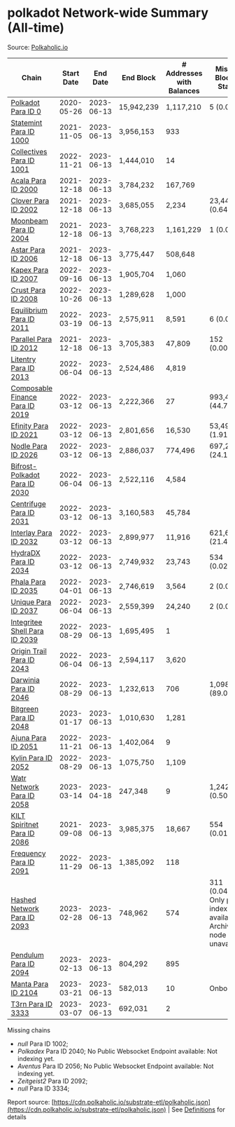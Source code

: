 # polkadot Network-wide Summary (All-time)

Source: [Polkaholic.io](https://polkaholic.io)


| Chain            | Start Date | End Date | End Block | # Addresses with Balances | Missing Blocks / Status |
| ---------------- | ---------- | ---------| --------- | ------------------------- | ----------------------- |
| [Polkadot Para ID 0](/polkadot/0-polkadot) | 2020-05-26 | 2023-06-13 | 15,942,239 |  1,117,210 | 5 (0.00%)  |
| [Statemint Para ID 1000](/polkadot/1000-statemint) | 2021-11-05 | 2023-06-13 | 3,956,153 |  933 |    |
| [Collectives Para ID 1001](/polkadot/1001-collectives) | 2022-11-21 | 2023-06-13 | 1,444,010 |  14 |    |
| [Acala Para ID 2000](/polkadot/2000-acala) | 2021-12-18 | 2023-06-13 | 3,784,232 |  167,769 |    |
| [Clover Para ID 2002](/polkadot/2002-clover) | 2021-12-18 | 2023-06-13 | 3,685,055 |  2,234 | 23,444 (0.64%)  |
| [Moonbeam Para ID 2004](/polkadot/2004-moonbeam) | 2021-12-18 | 2023-06-13 | 3,768,223 |  1,161,229 | 1 (0.00%)  |
| [Astar Para ID 2006](/polkadot/2006-astar) | 2021-12-18 | 2023-06-13 | 3,775,447 |  508,648 |    |
| [Kapex Para ID 2007](/polkadot/2007-kapex) | 2022-09-16 | 2023-06-13 | 1,905,704 |  1,060 |    |
| [Crust Para ID 2008](/polkadot/2008-crust) | 2022-10-26 | 2023-06-13 | 1,289,628 |  1,000 |    |
| [Equilibrium Para ID 2011](/polkadot/2011-equilibrium) | 2022-03-19 | 2023-06-13 | 2,575,911 |  8,591 | 6 (0.00%)  |
| [Parallel Para ID 2012](/polkadot/2012-parallel) | 2021-12-18 | 2023-06-13 | 3,705,383 |  47,809 | 152 (0.00%)  |
| [Litentry Para ID 2013](/polkadot/2013-litentry) | 2022-06-04 | 2023-06-13 | 2,524,486 |  4,819 |    |
| [Composable Finance Para ID 2019](/polkadot/2019-composable) | 2022-03-12 | 2023-06-13 | 2,222,366 |  27 | 993,422 (44.70%)  |
| [Efinity Para ID 2021](/polkadot/2021-efinity) | 2022-03-12 | 2023-06-13 | 2,801,656 |  16,530 | 53,497 (1.91%)  |
| [Nodle Para ID 2026](/polkadot/2026-nodle) | 2022-03-12 | 2023-06-13 | 2,886,037 |  774,496 | 697,249 (24.16%)  |
| [Bifrost-Polkadot Para ID 2030](/polkadot/2030-bifrost-dot) | 2022-06-04 | 2023-06-13 | 2,522,116 |  4,584 |    |
| [Centrifuge Para ID 2031](/polkadot/2031-centrifuge) | 2022-03-12 | 2023-06-13 | 3,160,583 |  45,784 |    |
| [Interlay Para ID 2032](/polkadot/2032-interlay) | 2022-03-12 | 2023-06-13 | 2,899,977 |  11,916 | 621,626 (21.44%)  |
| [HydraDX Para ID 2034](/polkadot/2034-hydradx) | 2022-03-12 | 2023-06-13 | 2,749,932 |  23,743 | 534 (0.02%)  |
| [Phala Para ID 2035](/polkadot/2035-phala) | 2022-04-01 | 2023-06-13 | 2,746,619 |  3,564 | 2 (0.00%)  |
| [Unique Para ID 2037](/polkadot/2037-unique) | 2022-06-04 | 2023-06-13 | 2,559,399 |  24,240 | 2 (0.00%)  |
| [Integritee Shell Para ID 2039](/polkadot/2039-integritee-shell) | 2022-08-29 | 2023-06-13 | 1,695,495 |  1 |    |
| [Origin Trail Para ID 2043](/polkadot/2043-origintrail) | 2022-06-04 | 2023-06-13 | 2,594,117 |  3,620 |    |
| [Darwinia Para ID 2046](/polkadot/2046-darwinia) | 2022-08-29 | 2023-06-13 | 1,232,613 |  706 | 1,098,159 (89.09%)  |
| [Bitgreen Para ID 2048](/polkadot/2048-bitgreen) | 2023-01-17 | 2023-06-13 | 1,010,630 |  1,281 |    |
| [Ajuna Para ID 2051](/polkadot/2051-ajuna) | 2022-11-21 | 2023-06-13 | 1,402,064 |  9 |    |
| [Kylin Para ID 2052](/polkadot/2052-kylin) | 2022-08-29 | 2023-06-13 | 1,075,750 |  1,109 |    |
| [Watr Network Para ID 2058](/polkadot/2058-watr) | 2023-03-14 | 2023-04-18 | 247,348 |  9 | 1,242 (0.50%)  |
| [KILT Spiritnet Para ID 2086](/polkadot/2086-kilt) | 2021-09-08 | 2023-06-13 | 3,985,375 |  18,667 | 554 (0.01%)  |
| [Frequency Para ID 2091](/polkadot/2091-frequency) | 2022-11-29 | 2023-06-13 | 1,385,092 |  118 |    |
| [Hashed Network Para ID 2093](/polkadot/2093-hashed) | 2023-02-28 | 2023-06-13 | 748,962 |  574 | 311 (0.04%) Only partial index available: Archive node unavailable |
| [Pendulum Para ID 2094](/polkadot/2094-pendulum) | 2023-02-13 | 2023-06-13 | 804,292 |  895 |    |
| [Manta Para ID 2104](/polkadot/2104-manta) | 2023-03-21 | 2023-06-13 | 582,013 |  10 |   Onboarding |
| [T3rn Para ID 3333](/polkadot/3333-t3rn) | 2023-03-07 | 2023-06-13 | 692,031 |  2 |    |

Missing chains


* *null* Para ID 1002; 
* *Polkadex* Para ID 2040; No Public Websocket Endpoint available: Not indexing yet.
* *Aventus* Para ID 2056; No Public Websocket Endpoint available: Not indexing yet.
* *Zeitgeist2* Para ID 2092; 
* *null* Para ID 3334; 

Report source: [https://cdn.polkaholic.io/substrate-etl/polkaholic.json](https://cdn.polkaholic.io/substrate-etl/polkaholic.json) | See [Definitions](/DEFINITIONS.md) for details
